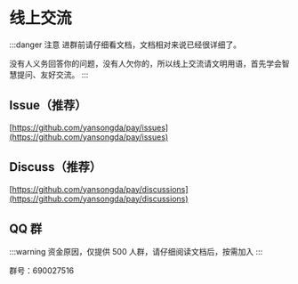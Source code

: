 # 线上交流

:::danger 注意
进群前请仔细看文档，文档相对来说已经很详细了。

没有人义务回答你的问题，没有人欠你的，所以线上交流请文明用语，首先学会智慧提问、友好交流。
:::

## Issue（推荐）

[https://github.com/yansongda/pay/issues](https://github.com/yansongda/pay/issues)

## Discuss（推荐）

[https://github.com/yansongda/pay/discussions](https://github.com/yansongda/pay/discussions)

## QQ 群

:::warning
资金原因，仅提供 500 人群，请仔细阅读文档后，按需加入
:::

群号：690027516
